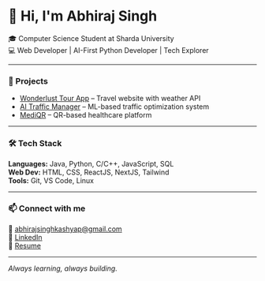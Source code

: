 # 👋 Hi, I'm Abhiraj Singh

🎓 Computer Science Student at Sharda University  
💻 Web Developer | AI-First Python Developer | Tech Explorer

---

### 🚀 Projects
- [Wonderlust Tour App](https://github.com/Abhiraj8887/wonderlust-tour-app) – Travel website with weather API
- [AI Traffic Manager](https://github.com/Abhiraj8887/traffic-management-ai) – ML-based traffic optimization system
- [MediQR](https://github.com/Abhiraj8887/mediqr-app) – QR-based healthcare platform

---

### 🛠 Tech Stack
**Languages:** Java, Python, C/C++, JavaScript, SQL  
**Web Dev:** HTML, CSS, ReactJS, NextJS, Tailwind  
**Tools:** Git, VS Code, Linux

---

### 📫 Connect with me
📧 abhirajsinghkashyap@gmail.com  
🔗 [LinkedIn](https://linkedin.com/in/AbhirajSingh)  
📄 [Resume](link-to-pdf-resume)

---

*Always learning, always building.*
